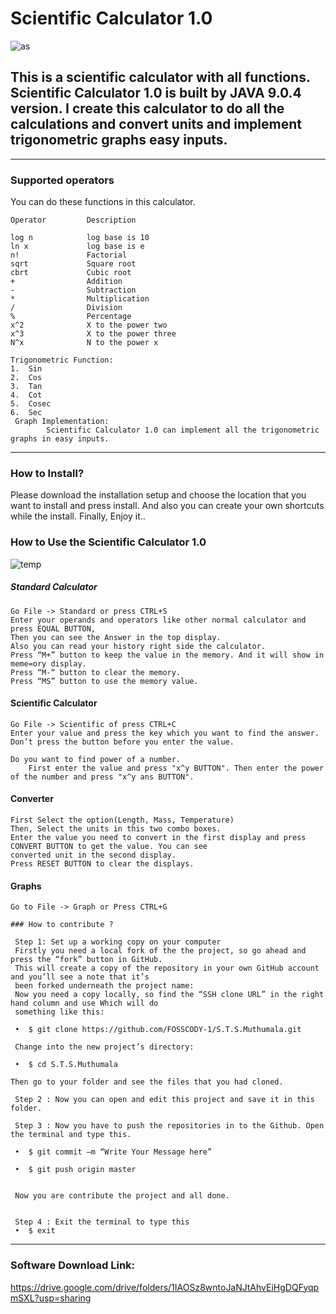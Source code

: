 # Scientific Calculator 1.0

 ![as](https://user-images.githubusercontent.com/43057523/46132198-12525c00-c25b-11e8-9683-727a58979c2b.jpg)
 
This is a scientific calculator with all functions. Scientific Calculator 1.0 is built by JAVA 9.0.4 version. I create this calculator to do all the calculations and convert units and implement trigonometric graphs easy inputs.
-
 -----------------------------------------------------------------------------------------------------------------------------------
### Supported operators
 You can do these functions in this calculator.
     
    Operator         Description
    
    log n            log base is 10
    ln x             log base is e
    n!               Factorial
    sqrt             Square root
    cbrt             Cubic root
    +                Addition
    -                Subtraction
    *                Multiplication
    /                Division
    %                Percentage
    x^2              X to the power two
    x^3              X to the power three
    N^x              N to the power x
    
    Trigonometric Function: 
    1.	Sin
    2.	Cos
    3.	Tan
    4.	Cot
    5.	Cosec
    6.	Sec
     Graph Implementation: 
	        Scientific Calculator 1.0 can implement all the trigonometric graphs in easy inputs.
 -----------------------------------------------------------------------------------------------------------------------------------
### How to Install?
 Please download the installation setup and choose the location that you want to install and press install. 
And also you can create your own shortcuts while the install. 
Finally, Enjoy it..
### How to Use the Scientific Calculator 1.0

![temp](https://user-images.githubusercontent.com/43057523/46245508-402ad280-c40c-11e8-9c38-56e3d6fe146f.jpg)

 ##### Standard Calculator
 	Go File -> Standard or press CTRL+S
	Enter your operands and operators like other normal calculator and press EQUAL BUTTON,
	Then you can see the Answer in the top display.
	Also you can read your history right side the calculator.
	Press “M+” button to keep the value in the memory. And it will show in meme=ory display. 
	Press “M-“ button to clear the memory.
	Press “MS” button to use the memory value.
 #### Scientific Calculator
	Go File -> Scientific of press CTRL+C
	Enter your value and press the key which you want to find the answer.
	Don’t press the button before you enter the value.
	
	Do you want to find power of a number. 
		First enter the value and press "x^y BUTTON". Then enter the power of the number and press "x^y ans BUTTON". 
   
 #### Converter 
	First Select the option(Length, Mass, Temperature)
	Then, Select the units in this two combo boxes.
	Enter the value you need to convert in the first display and press CONVERT BUTTON to get the value. You can see 
	converted unit in the second display.
	Press RESET BUTTON to clear the displays.
 #### Graphs
	Go to File -> Graph or Press CTRL+G 

	### How to contribute ? 
 
     Step 1: Set up a working copy on your computer
     Firstly you need a local fork of the the project, so go ahead and press the “fork” button in GitHub. 
     This will create a copy of the repository in your own GitHub account and you’ll see a note that it’s
     been forked underneath the project name:
     Now you need a copy locally, so find the “SSH clone URL” in the right hand column and use Which will do 
     something like this:
     
     •	$ git clone https://github.com/FOSSCODY-1/S.T.S.Muthumala.git
    
     Change into the new project’s directory:
     
     •	$ cd S.T.S.Muthumala
    
    Then go to your folder and see the files that you had cloned. 
      
     Step 2 : Now you can open and edit this project and save it in this folder. 
      
     Step 3 : Now you have to push the repositories in to the Github. Open the terminal and type this.
   
     •	$ git commit –m “Write Your Message here” 
 
     •	$ git push origin master
   
     
     Now you are contribute the project and all done.
    
     
     Step 4 : Exit the terminal to type this
     •	$ exit
 -------------------------------------------------------------------------------------------------------------------------------------
### Software Download Link:
https://drive.google.com/drive/folders/1IAOSz8wntoJaNJtAhvEiHgDQFyqpmSXL?usp=sharing
